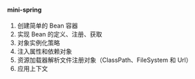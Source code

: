 #### mini-spring

1. 创建简单的 Bean 容器
2. 实现 Bean 的定义、注册、获取
3. 对象实例化策略
4. 注入属性和依赖对象
5. 资源加载器解析文件注册对象（ClassPath、FileSystem 和 Url）
6. 应用上下文
